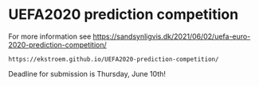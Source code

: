 # UEFA2020 prediction competition

For more information see https://sandsynligvis.dk/2021/06/02/uefa-euro-2020-prediction-competition/

```
https://ekstroem.github.io/UEFA2020-prediction-competition/
```

Deadline for submission is Thursday, June 10th!